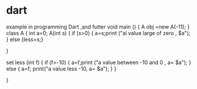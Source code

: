 # dart
example  in programming Dart ,and futter 
 void main ()
{
  A obj =new A(-11);
}
class A
{
  int a=0;
  A(int s)
  {
    if (s>0)
     {
      a=s;print ("al value large of zero , $a");
         }
    else {less=s;}
  
  }
  
  set less (int f)
  {
    if (f>-10)
    {
      a=f;print ("a value between -10 and 0 , a= $a");
    }
    else {
      a=f; print("a value less -10, a= $a");
    }
  }

}
